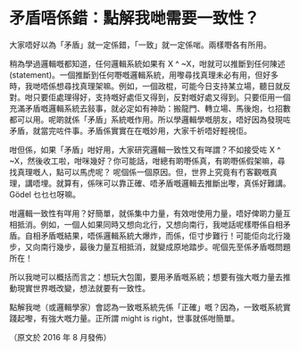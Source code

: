 # 矛盾唔係錯：點解我哋需要一致性？

大家唔好以為「矛盾」就一定係錯，「一致」就一定係啱。兩樣嘢各有所用。

稍為學過邏輯嘅都知道，任何邏輯系統如果有 X ^ ~X，咁就可以推斷到任何陳述(statement)。一個推斷到任何嘢嘅邏輯系統，用嚟尋找真理未必有用，但好多時，我哋唔係想尋找真理架嘛。例如，一個政棍，可能今日支持某立場，聽日就反對。咁只要佢處理得好，支持嘅好處佢又得到，反對嘅好處又得到。只要佢用一個充滿矛盾嘅邏輯系統去敍事，就必定如有神助：搬龍門、轉立場、馬後炮，乜招數都可以用。呢啲就係「矛盾」系統嘅作用。所以學邏輯學嘅朋友，唔好因為發現咗矛盾，就當完咗件事。矛盾係實實在在嘅妙用，大家千祈唔好輕視佢。

咁但係，如果「矛盾」咁好用，大家研究邏輯一致性又有咩謂？不如接受咗 X ^ ~X，然後收工啦，咁咪幾好？你可能話，咁總有啲嘢係真，有啲嘢係假架嘛，尋找真理嘅人，點可以馬虎呢？ 呢個係一個原因。但，世界上究竟有冇客觀嘅真理，講唔埋。就算有，係咪可以靠正確、唔矛盾嘅邏輯去推斷出嚟，真係好難講。Gödel 乜乜乜呀嘛。

咁邏輯一致性有咩用？好簡單，就係集中力量，有效咁使用力量，唔好俾啲力量互相抵消。例如，一個人如果同時又想向北行，又想向南行，我哋話呢樣嘢係自相矛盾。自相矛盾嘅結果，唔係邏輯系統大爆炸，而係，佢寸步難行！可能佢向北行幾步，又向南行幾步，最後力量互相抵消，就變成原地踏步。呢個先至係矛盾嘅問題所在！

所以我哋可以概括而言之：想玩大包圍，要用矛盾嘅系統；想要有強大嘅力量去推動現實世界嘅改變，想法就要有一致性。

點解我哋（或邏輯學家）會認為一致嘅系統先係「正確」嘅？因為，一致嘅系統實踐起嚟，有強大嘅力量。正所謂 might is right，世事就係咁簡單。

（原文於 2016 年 8 月發佈）
